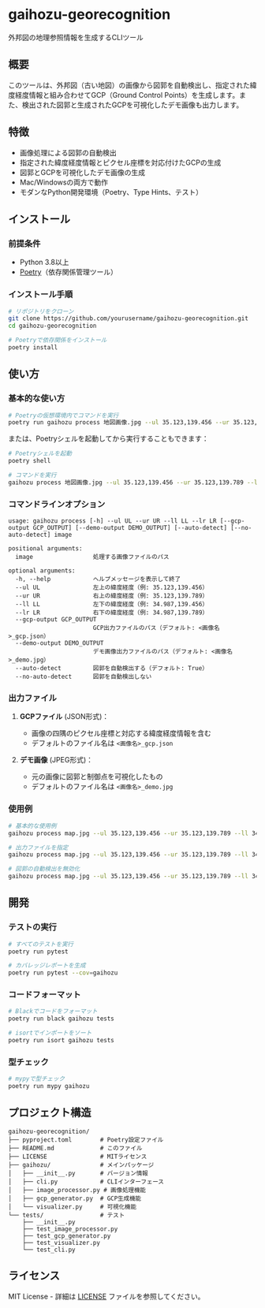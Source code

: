 # gaihozu-georecognition

外邦図の地理参照情報を生成するCLIツール

## 概要

このツールは、外邦図（古い地図）の画像から図郭を自動検出し、指定された緯度経度情報と組み合わせてGCP（Ground Control Points）を生成します。また、検出された図郭と生成されたGCPを可視化したデモ画像も出力します。

## 特徴

- 画像処理による図郭の自動検出
- 指定された緯度経度情報とピクセル座標を対応付けたGCPの生成
- 図郭とGCPを可視化したデモ画像の生成
- Mac/Windowsの両方で動作
- モダンなPython開発環境（Poetry、Type Hints、テスト）

## インストール

### 前提条件

- Python 3.8以上
- [Poetry](https://python-poetry.org/docs/#installation)（依存関係管理ツール）

### インストール手順

```bash
# リポジトリをクローン
git clone https://github.com/yourusername/gaihozu-georecognition.git
cd gaihozu-georecognition

# Poetryで依存関係をインストール
poetry install
```

## 使い方

### 基本的な使い方

```bash
# Poetryの仮想環境内でコマンドを実行
poetry run gaihozu process 地図画像.jpg --ul 35.123,139.456 --ur 35.123,139.789 --ll 34.987,139.456 --lr 34.987,139.789
```

または、Poetryシェルを起動してから実行することもできます：

```bash
# Poetryシェルを起動
poetry shell

# コマンドを実行
gaihozu process 地図画像.jpg --ul 35.123,139.456 --ur 35.123,139.789 --ll 34.987,139.456 --lr 34.987,139.789
```

### コマンドラインオプション

```
usage: gaihozu process [-h] --ul UL --ur UR --ll LL --lr LR [--gcp-output GCP_OUTPUT] [--demo-output DEMO_OUTPUT] [--auto-detect] [--no-auto-detect] image

positional arguments:
  image                 処理する画像ファイルのパス

optional arguments:
  -h, --help            ヘルプメッセージを表示して終了
  --ul UL               左上の緯度経度（例: 35.123,139.456）
  --ur UR               右上の緯度経度（例: 35.123,139.789）
  --ll LL               左下の緯度経度（例: 34.987,139.456）
  --lr LR               右下の緯度経度（例: 34.987,139.789）
  --gcp-output GCP_OUTPUT
                        GCP出力ファイルのパス（デフォルト: <画像名>_gcp.json）
  --demo-output DEMO_OUTPUT
                        デモ画像出力ファイルのパス（デフォルト: <画像名>_demo.jpg）
  --auto-detect         図郭を自動検出する（デフォルト: True）
  --no-auto-detect      図郭を自動検出しない
```

### 出力ファイル

1. **GCPファイル** (JSON形式)：
   - 画像の四隅のピクセル座標と対応する緯度経度情報を含む
   - デフォルトのファイル名は `<画像名>_gcp.json`

2. **デモ画像** (JPEG形式)：
   - 元の画像に図郭と制御点を可視化したもの
   - デフォルトのファイル名は `<画像名>_demo.jpg`

### 使用例

```bash
# 基本的な使用例
gaihozu process map.jpg --ul 35.123,139.456 --ur 35.123,139.789 --ll 34.987,139.456 --lr 34.987,139.789

# 出力ファイルを指定
gaihozu process map.jpg --ul 35.123,139.456 --ur 35.123,139.789 --ll 34.987,139.456 --lr 34.987,139.789 --gcp-output gcp.json --demo-output demo.jpg

# 図郭の自動検出を無効化
gaihozu process map.jpg --ul 35.123,139.456 --ur 35.123,139.789 --ll 34.987,139.456 --lr 34.987,139.789 --no-auto-detect
```

## 開発

### テストの実行

```bash
# すべてのテストを実行
poetry run pytest

# カバレッジレポートを生成
poetry run pytest --cov=gaihozu
```

### コードフォーマット

```bash
# Blackでコードをフォーマット
poetry run black gaihozu tests

# isortでインポートをソート
poetry run isort gaihozu tests
```

### 型チェック

```bash
# mypyで型チェック
poetry run mypy gaihozu
```

## プロジェクト構造

```
gaihozu-georecognition/
├── pyproject.toml        # Poetry設定ファイル
├── README.md             # このファイル
├── LICENSE               # MITライセンス
├── gaihozu/              # メインパッケージ
│   ├── __init__.py       # バージョン情報
│   ├── cli.py            # CLIインターフェース
│   ├── image_processor.py # 画像処理機能
│   ├── gcp_generator.py  # GCP生成機能
│   └── visualizer.py     # 可視化機能
└── tests/                # テスト
    ├── __init__.py
    ├── test_image_processor.py
    ├── test_gcp_generator.py
    ├── test_visualizer.py
    └── test_cli.py
```

## ライセンス

MIT License - 詳細は [LICENSE](LICENSE) ファイルを参照してください。

